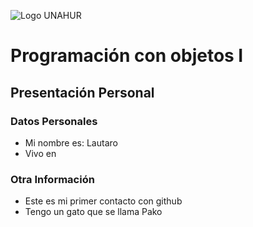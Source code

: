 ![Logo UNAHUR](./UNAHUR.png)

# Programación con objetos I
## Presentación Personal

### Datos Personales
- Mi nombre es: Lautaro
- Vivo en


### Otra Información
- Este es mi primer contacto con github
- Tengo un gato que se llama Pako
